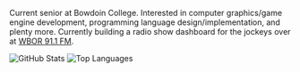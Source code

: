 Current senior at Bowdoin College.
Interested in computer graphics/game engine development, programming language design/implementation, and plenty more.
Currently building a radio show dashboard for the jockeys over at [WBOR 91.1 FM](https://github.com/WBOR-91-1-FM/).

![GitHub Stats](https://github-readme-stats.vercel.app/api?username=CaspianA1&show_icons=true&theme=tokyonight&hide=stars)
![Top Languages](https://github-readme-stats.vercel.app/api/top-langs/?username=CaspianA1&layout=compact&theme=radical)

<!--
**CaspianA1/CaspianA1** is a ✨ _special_ ✨ repository because its `README.md` (this file) appears on your GitHub profile.

Here are some ideas to get you started:

- 🔭 I’m currently working on ...
- 🌱 I’m currently learning ...
- 👯 I’m looking to collaborate on ...
- 🤔 I’m looking for help with ...
- 💬 Ask me about ...
- 📫 How to reach me: ...
- 😄 Pronouns: ...
- ⚡ Fun fact: ...
-->
